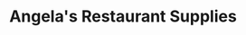---
title: "Angela's Restaurant Supplies"
url: /daytona-beach/angelas-restaurant-supplies/
shop: Baustoffe
---